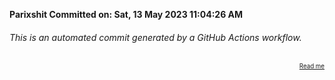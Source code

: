 **Parixshit Committed on: Sat, 13 May 2023 11:04:26 AM** <!-- 87d1ae9c-452b-449f-96a0-9860f9d85f96 -->

###### This is an automated commit generated by a GitHub Actions workflow.

<div align="right"><sub><sup><a href="https://github.com/Parixshit/AutoCommit.git">Read me</a></sup></sub></div>
